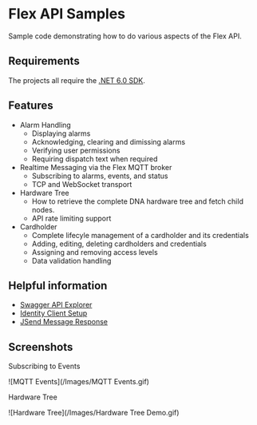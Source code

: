 # Flex API Samples

Sample code demonstrating how to do various aspects of the Flex API.

## Requirements

The projects all require the [.NET 6.0 SDK](https://dotnet.microsoft.com/en-us/download).

## Features

- Alarm Handling
    - Displaying alarms
    - Acknowledging, clearing and dimissing alarms
    - Verifying user permissions
    - Requiring dispatch text when required
- Realtime Messaging via the Flex MQTT broker
    - Subscribing to alarms, events, and status
    - TCP and WebSocket transport
- Hardware Tree
    - How to retrieve the complete DNA hardware tree and fetch child nodes.
    - API rate limiting support
- Cardholder
    - Complete lifecyle management of a cardholder and its credentials
    - Adding, editing, deleting cardholders and credentials
    - Assigning and removing access levels
    - Data validation handling

## Helpful information

- [Swagger API Explorer](https://flextest.ooaccess.net/apiexplorer/index.html)
- [Identity Client Setup](https://bitbucket.org/ooaccess/flex-api-samples/wiki/Identity%20Client)
- [JSend Message Response](https://bitbucket.org/ooaccess/flex-api-samples/wiki/JSend%20-%20Json%20Message%20Structure%20Overview)

## Screenshots ##

Subscribing to Events

![MQTT Events](/Images/MQTT Events.gif)


Hardware Tree

![Hardware Tree](/Images/Hardware Tree Demo.gif)